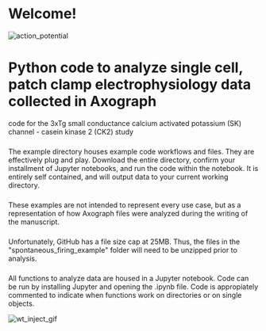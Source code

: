 # Welcome!
![action_potential](https://github.com/heblanke/VTA_DA_neurons_casein_kinase_2_and_SK_channels-/assets/97766161/02929cb6-848a-4b0f-9b6a-c3b4257765a9)

# Python code to analyze single cell, patch clamp electrophysiology data collected in Axograph
code for the 3xTg small conductance calcium activated potassium (SK) channel - casein kinase 2 (CK2) study

###
The example directory houses example code workflows and files. They are effectively plug and play. Download the entire directory, confirm your installment of Jupyter notebooks, and run the code within the notebook. It is entirely self contained, and will output data to your current working directory. 

###
These examples are not intended to represent every use case, but as a representation of how Axograph files were analyzed during the writing of the manuscript. 

###
Unfortunately, GitHub has a file size cap at 25MB. Thus, the files in the "spontaneous_firing_example" folder will need to be unzipped prior to analysis. 


###
All functions to analyze data are housed in a Jupyter notebook. Code can be run by installing Jupyter and opening the .ipynb file. Code is appropiately commented to indicate when functions work on directories or on single objects. 






![wt_inject_gif](https://github.com/heblanke/VTA_DA_neurons_casein_kinase_2_and_SK_channels-/assets/97766161/95505bfd-2399-446a-a7af-4071528ea589)
